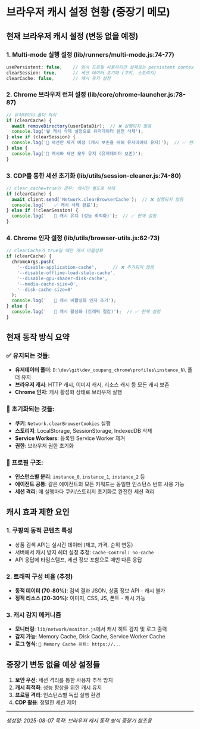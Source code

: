 # 브라우저 캐시 설정 현황 (중장기 메모)

## 현재 브라우저 캐시 설정 (변동 없을 예정)

### 1. Multi-mode 실행 설정 (lib/runners/multi-mode.js:74-77)
```javascript
usePersistent: false,    // 임시 프로필 사용하지만 실제로는 persistent context 사용됨
clearSession: true,      // 세션 데이터 초기화 (쿠키, 스토리지)
clearCache: false,       // 캐시 유지 설정
```

### 2. Chrome 브라우저 런처 설정 (lib/core/chrome-launcher.js:78-87)
```javascript
// 유저데이터 폴더 처리
if (clearCache) {
  await removeDirectory(userDataDir);  // ❌ 실행되지 않음
  console.log('🗑️ 캐시 삭제 설정으로 유저데이터 완전 삭제');
} else if (clearSession) {
  console.log('🧹 세션만 제거 예정 (캐시 보존을 위해 유저데이터 유지)');  // ✅ 현재 설정
} else {
  console.log('💾 캐시와 세션 모두 유지 (유저데이터 보존)');
}
```

### 3. CDP를 통한 세션 초기화 (lib/utils/session-cleaner.js:74-80)
```javascript
// clear_cache=true인 경우: 캐시만 별도로 삭제
if (clearCache) {
  await client.send('Network.clearBrowserCache');  // ❌ 실행되지 않음
  console.log('   ✅ 캐시 삭제 완료');
} else if (!clearSession) {
  console.log('   💾 캐시 유지 (성능 최적화)');  // ✅ 현재 설정
}
```

### 4. Chrome 인자 설정 (lib/utils/browser-utils.js:62-73)
```javascript
// clearCache가 true일 때만 캐시 비활성화
if (clearCache) {
  chromeArgs.push(
    '--disable-application-cache',      // ❌ 추가되지 않음
    '--disable-offline-load-stale-cache',
    '--disable-gpu-shader-disk-cache',
    '--media-cache-size=0',
    '--disk-cache-size=0'
  );
  console.log('   📵 캐시 비활성화 인자 추가');
} else {
  console.log('   💾 캐시 활성화 (트래픽 절감)');  // ✅ 현재 설정
}
```

## 현재 동작 방식 요약

### ✅ 유지되는 것들:
- **유저데이터 폴더**: `D:\dev\git\dev_coupang_chrome\profiles\instance_N\` 폴더 유지
- **브라우저 캐시**: HTTP 캐시, 이미지 캐시, 리소스 캐시 등 모든 캐시 보존
- **Chrome 인자**: 캐시 활성화 상태로 브라우저 실행

### 🧹 초기화되는 것들:
- **쿠키**: `Network.clearBrowserCookies` 실행
- **스토리지**: LocalStorage, SessionStorage, IndexedDB 삭제
- **Service Workers**: 등록된 Service Worker 제거
- **권한**: 브라우저 권한 초기화

### 📁 프로필 구조:
- **인스턴스별 분리**: `instance_0`, `instance_1`, `instance_2` 등
- **에이전트 공통**: 같은 에이전트의 모든 키워드는 동일한 인스턴스 번호 사용 가능
- **세션 격리**: 매 실행마다 쿠키/스토리지 초기화로 완전한 세션 격리

## 캐시 효과 제한 요인

### 1. 쿠팡의 동적 콘텐츠 특성
- 상품 검색 API는 실시간 데이터 (재고, 가격, 순위 변동)
- 서버에서 캐시 방지 헤더 설정 추정: `Cache-Control: no-cache`
- API 응답에 타임스탬프, 세션 정보 포함으로 매번 다른 응답

### 2. 트래픽 구성 비율 (추정)
- **동적 데이터 (70-80%)**: 검색 결과 JSON, 상품 정보 API - 캐시 불가
- **정적 리소스 (20-30%)**: 이미지, CSS, JS, 폰트 - 캐시 가능

### 3. 캐시 감지 메커니즘
- **모니터링**: `lib/network/monitor.js`에서 캐시 히트 감지 및 로그 출력
- **감지 가능**: Memory Cache, Disk Cache, Service Worker Cache
- **로그 형식**: `💾 Memory Cache 히트: https://...`

## 중장기 변동 없을 예상 설정들

1. **보안 우선**: 세션 격리를 통한 사용자 추적 방지
2. **캐시 최적화**: 성능 향상을 위한 캐시 유지
3. **프로필 격리**: 인스턴스별 독립 실행 환경
4. **CDP 활용**: 정밀한 세션 제어

---
*생성일: 2025-08-07*
*목적: 브라우저 캐시 동작 방식 중장기 참조용*